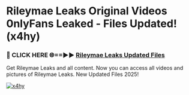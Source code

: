 # Rileymae Leaks Original Videos 0nlyFans Leaked - Files Updated! (x4hy)

<h3>🔴 CLICK HERE 🌐==►► <a href="https://tinyurl.com/ms9xzufz" rel="nofollow">Rileymae Leaks Updated Files</a></h3>

Get Rileymae Leaks and all content. Now you can access all videos and pictures of Rileymae Leaks. New Updated Files 2025!

[![x4hy](https://i.imgur.com/PQ7UWWw.gif)](https://tinyurl.com/ms9xzufz)
